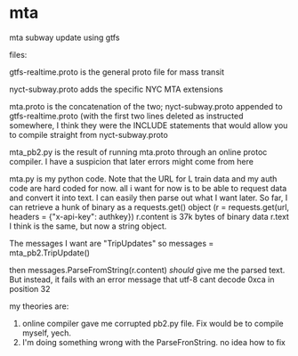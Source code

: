 # mta
mta subway update using gtfs

files:

gtfs-realtime.proto is the general proto file for mass transit

nyct-subway.proto adds the specific NYC MTA extensions

mta.proto is the concatenation of the two; nyct-subway.proto appended to gtfs-realtime.proto 
(with the first two lines deleted as instructed somewhere, I think they were the INCLUDE statements that would allow you to compile 
straight from nyct-subway.proto

mta_pb2.py is the result of running mta.proto through an online protoc compiler.  I have a suspicion that later errors might come from here

mta.py is my python code. Note that the URL for L train data and my auth code are hard coded for now. all i want for now is to be able to request data and convert it into text. I can easily then parse out what I want later. 
So far, I can retrieve a hunk of binary as a requests.get() object  (r = requests.get(url, headers = {"x-api-key": authkey})
r.content is 37k bytes of binary data
r.text I think is the same, but now a string object.

The messages I want are   "TripUpdates"
so messages = mta_pb2.TripUpdate()

then messages.ParseFromString(r.content) *should* give me the parsed text.
But instead, it fails with an error message that utf-8 cant decode 0xca in position 32

my theories are:
1) online compiler gave me corrupted pb2.py file. Fix would be to compile myself, yech.
2) I'm doing something wrong with the ParseFronString. no idea how to fix




